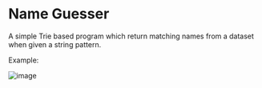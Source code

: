 # Name Guesser

A simple Trie based program which return matching names from a dataset when given a string pattern.

Example:

![image](https://user-images.githubusercontent.com/11027419/208263651-66bc7553-af65-4dea-902a-ee24a6453fcb.png)
